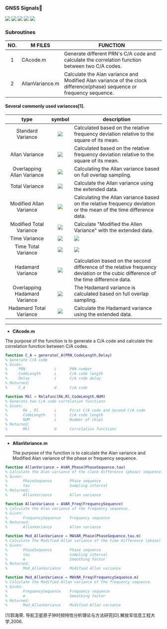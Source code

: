 ### GNSS Signals:signal_strength:

![](https://img.shields.io/badge/build-passing-brightgreen.svg)
![](https://img.shields.io/badge/platform-windows-orange.svg)
![](https://img.shields.io/badge/compiler-matlab-yellow.svg)
![](https://img.shields.io/badge/author-Jason%20Ding-blue.svg) ![](https://img.shields.io/badge/license-MIT-ff69b4.svg)

### Subroutines

| NO.  | M FILES         | FUNCTION                                                     |
| :--: | --------------- | ------------------------------------------------------------ |
|  1   | CAcode.m        | Generate different PRN's C/A code and calculate the correlation function between two C/A codes. |
|  2   | AllanVariance.m | Calculate the Alan variance and Modified Alan variance of the clock difference(phase) sequence or frequency sequence. |



#### Several commonly used variances[1].

|             type              |                            symbol                            | description                                                  |
| :---------------------------: | :----------------------------------------------------------: | ------------------------------------------------------------ |
|       Standard Variance       | ![](https://raw.githubusercontent.com/Sardingfish/GNSS_Signals/master/image/CodeCogsEqn.gif) | Calculated based on the relative frequency deviation relative to the square of its mean. |
|        Allan Variance         | ![](https://raw.githubusercontent.com/Sardingfish/GNSS_Signals/master/image/CodeCogsEqn(11).gif) | Calculated based on the relative frequency deviation relative to the square of its mean. |
|  Overlapping Allan Variance   | ![](https://raw.githubusercontent.com/Sardingfish/GNSS_Signals/master/image/CodeCogsEqn(11).gif) | Calculating the Allan variance based on full overlap sampling. |
|        Total Variance         | ![](https://raw.githubusercontent.com/Sardingfish/GNSS_Signals/master/image/CodeCogsEqn%20(1).gif) | Calculate the Allan variance using the extended data.        |
|    Modified Allan Variance    | ![](https://raw.githubusercontent.com/Sardingfish/GNSS_Signals/master/image/CodeCogsEqn%20(2).gif) | Calculating the Allan variance based on the relative frequency deviation or the mean of the time difference data. |
|    Modified Total Variance    | ![](https://raw.githubusercontent.com/Sardingfish/GNSS_Signals/master/image/CodeCogsEqn%20(3).gif) | Calculate "Modified the Allen Variance" with the extended data. |
|         Time Variance         | ![](https://raw.githubusercontent.com/Sardingfish/GNSS_Signals/master/image/CodeCogsEqn%20(4).gif) | ![](https://raw.githubusercontent.com/Sardingfish/GNSS_Signals/master/image/CodeCogsEqn%20(5).gif) |
|      Time Total Variance      | ![](https://raw.githubusercontent.com/Sardingfish/GNSS_Signals/master/image/CodeCogsEqn%20(6).gif) | ![](https://raw.githubusercontent.com/Sardingfish/GNSS_Signals/master/image/CodeCogsEqn%20(7).gif) |
|       Hadamard Variance       | ![](https://raw.githubusercontent.com/Sardingfish/GNSS_Signals/master/image/CodeCogsEqn%20(8).gif) | Calculation based on the second difference of the relative frequency deviation or the cubic difference of the time difference data. |
| Overlapping Hadamard Variance | ![](https://raw.githubusercontent.com/Sardingfish/GNSS_Signals/master/image/CodeCogsEqn%20(9).gif) | The Hadamard variance is calculated based on full overlap sampling. |
|    Hadamard Total Variance    | ![](https://raw.githubusercontent.com/Sardingfish/GNSS_Signals/master/image/CodeCogsEqn%20(10).gif) | Calculate the Hadamard variance using the extended data.     |

---

- **CAcode.m**

The purpose of the function is to generate a C/A code and calculate the correlation function between C/A codes.

```matlab
function C_A = generateC_A(PRN,CodeLength,Delay)
% Generate C/A code
% Given:
%     PRN             i      PRN number
%     CodeLength      i      C/A code length
%     Delay           i      C/A code delay
% Returned:
%     C_A             d      C/A code
```

```matlab
function Rkl = Relafunc(Rk,Rl,CodeLength,NUM)
% Generate two C/A code correlation functions
% Given:
%       Rk , Rl       i      First C/A code and Second C/A code
%       CodeLength    i      C/A code length
%       NUM           i      Number of chips  
% Returned:
%       Rkl           d      Correlation functions
```

------

- **AllanVariance.m**

  The purpose of the function is to calculate the Alan variance  and Modified Alan variance of the phase or frequency sequence.

```matlab
function AllanVariance = AVAR_Phase(PhaseSequence,tau)
% Calculate the Alan variance of the clock difference (phase) sequence.
% Given:
%       PhaseSequence        Phase sequence  
%       tau                  Sampling interval              
% Returned:
%       AllanVariance        Allan variance
```

```matlab
function AllanVariance = AVAR_Freq(FrequencySequence)
% Calculate the Alan variance of the frequency sequence.
% Given:
%       FrequencySequence    Frequency sequence                 
% Returned:
%       AllanVariance        Allan variance
```

~~~matlab
function Mod_AllanVariance = MAVAR_Phase(PhaseSequence,tau,m)
% Calculate the Modified Allan variance of the time difference (phase) sequence.
% Given:
%       PhaseSequence        Phase sequence  
%       tau                  Sampling interval  
%       m                    Smoothing factor       
% Returned:
%       Mod_AllanVariance    Modified Allan variance
~~~

~~~matlab
function Mod_AllanVariance = MAVAR_Freq(FrequencySequence,m)
% Calculate the Modified Allan variance of the frequency sequence.
% Given:
%       FrequencySequence    Frequency sequence         
%       m                    Smoothing factor
% Returned:
%       Mod_AllanVariance    Modified Allan variance
~~~



[1]郭海荣. 导航卫星原子钟时频特性分析理论与方法研究[D].解放军信息工程大学,2006.